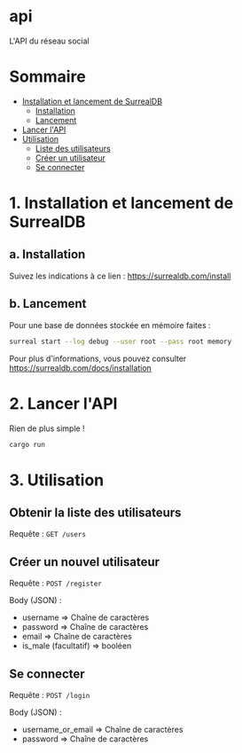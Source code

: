 # api
L'API du réseau social

# Sommaire
- [Installation et lancement de SurrealDB](#1-installation-et-lancement-de-surrealdb)
    - [Installation](#a-installation)
    - [Lancement](#b-lancement)
- [Lancer l'API](#2-lancer-lapi)
- [Utilisation](#3-utilisation)
    - [Liste des utilisateurs](#obtenir-la-liste-des-utilisateurs)
    - [Créer un utilisateur](#créer-un-nouvel-utilisateur)
    - [Se connecter](#se-connecter)

# 1. Installation et lancement de SurrealDB
## a. Installation
Suivez les indications à ce lien : https://surrealdb.com/install

## b. Lancement
Pour une base de données stockée en mémoire faites :
```bash
surreal start --log debug --user root --pass root memory
```

Pour plus d'informations, vous pouvez consulter https://surrealdb.com/docs/installation

# 2. Lancer l'API
Rien de plus simple !
```bash
cargo run
```

# 3. Utilisation

## Obtenir la liste des utilisateurs
Requête : `GET /users`

## Créer un nouvel utilisateur
Requête : `POST /register`

Body (JSON) :
- username => Chaîne de caractères
- password => Chaîne de caractères
- email => Chaîne de caractères
- is_male (facultatif) => booléen

## Se connecter
Requête : `POST /login`

Body (JSON) :
- username_or_email => Chaîne de caractères
- password => Chaîne de caractères